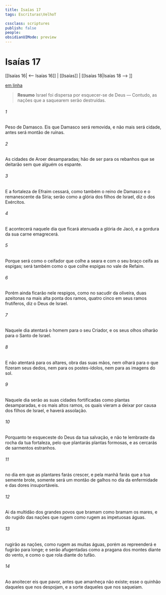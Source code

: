 ```yaml
---
title: Isaías 17
tags: Escrituras\VelhoT

cssclass: scriptures
publish: false
people:
obsidianUIMode: preview
---
```


# Isaías 17
[[Isaías 16| <-- Isaías 16]] | [[Isaías]] | [[Isaías 18|Isaías 18 --> ]]

[em linha](https://churchofjesuschrist.org/study/scriptures/ot/isa/17?lang=por)

> __Resumo__
Israel foi dispersa por esquecer-se de Deus — Contudo, as nações que a saquearem serão destruídas.

###### 1 
Peso de Damasco. Eis que Damasco será removida, e não mais será cidade, antes será  montão de ruínas.

###### 2 
As cidades de Aroer  desamparadas; hão de ser para os rebanhos que se deitarão sem que alguém os espante.

###### 3 
E a fortaleza de Efraim cessará, como também o reino de Damasco e o remanescente da Síria; serão como a glória dos filhos de Israel, diz o  dos Exércitos.

###### 4 
E acontecerá naquele dia que ficará atenuada a glória de Jacó, e a gordura da sua carne emagrecerá.

###### 5 
Porque será como o ceifador que colhe a seara e com o seu braço ceifa as espigas;  será também como o que colhe espigas no vale de Refaim.

###### 6 
Porém ainda ficarão nele  respigos, como no sacudir da oliveira,  duas  azeitonas  na mais alta ponta dos ramos,  quatro  cinco em seus ramos frutíferos, diz o  Deus de Israel.

###### 7 
Naquele dia atentará o homem para o seu Criador, e os seus olhos olharão para o Santo de Israel.

###### 8 
E não atentará para os altares, obra das suas mãos, nem  olhará para o que fizeram seus dedos, nem para os postes-ídolos, nem para as imagens do sol.

###### 9 
Naquele dia serão as suas cidades fortificadas como plantas desamparadas, e  os mais altos ramos, os quais vieram a deixar por causa dos filhos de Israel, e haverá assolação.

###### 10 
Porquanto te esqueceste do Deus da tua salvação, e não te lembraste da rocha da tua fortaleza, pelo que  plantarás plantas formosas, e as cercarás de sarmentos estranhos.

###### 11 
 no dia em que as plantares  farás crescer, e pela manhã farás que a tua semente brote,  somente será um montão de galhos no dia da enfermidade e das dores insuportáveis.

###### 12 
Ai da multidão dos grandes povos que bramam como bramam os mares, e do rugido das nações que rugem como rugem as impetuosas águas.

###### 13 
 rugirão as nações, como rugem as muitas águas, porém  as repreenderá e fugirão para longe; e serão afugentadas como a pragana dos montes diante do vento, e como o que rola diante do tufão.

###### 14 
Ao anoitecer eis que  pavor,  antes que amanheça  não existe; esse  o quinhão daqueles que nos despojam, e a sorte daqueles que nos saqueiam.

